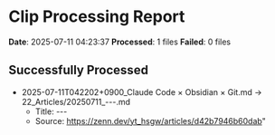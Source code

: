 # Clip Processing Report

**Date**: 2025-07-11 04:23:37
**Processed**: 1 files
**Failed**: 0 files

## Successfully Processed

- 2025-07-11T042202+0900_Claude Code × Obsidian × Git.md → 22_Articles/20250711_---.md
  - Title: ---
  - Source: https://zenn.dev/yt_hsgw/articles/d42b7946b60dab"

